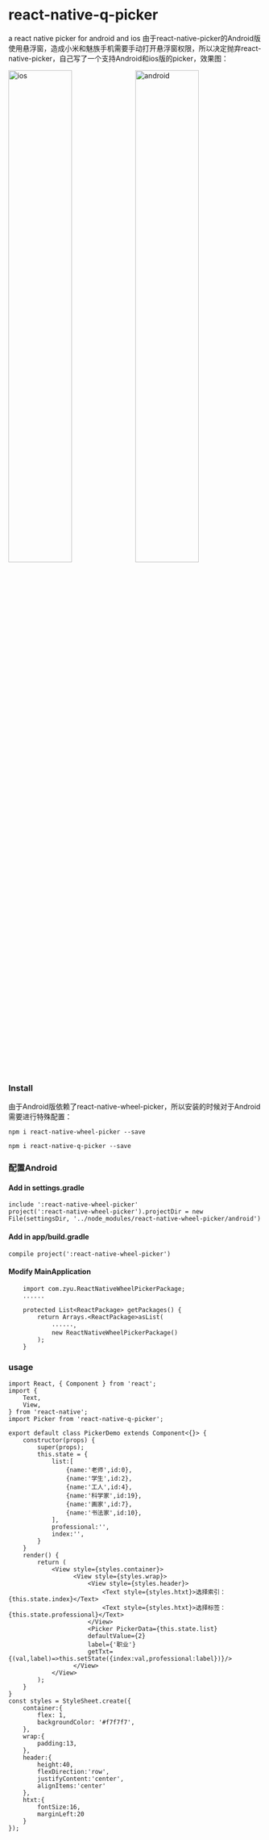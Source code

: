 # react-native-q-picker
a react native picker for android and ios
由于react-native-picker的Android版使用悬浮窗，造成小米和魅族手机需要手动打开悬浮窗权限，所以决定抛弃react-native-picker，自己写了一个支持Android和ios版的picker，效果图：
<div style="width:100%;overflow:hidden;">
<img src="https://github.com/pentakill666/react-native-q-picker/blob/master/img/3P157.gif" style="width:50%;float:left" alt="ios" />
<img src="https://github.com/pentakill666/react-native-q-picker/blob/master/img/GQZSB.gif" style="width:50%;float:right" alt="android"/>
</div>

</br>
</br>


### Install
由于Android版依赖了react-native-wheel-picker，所以安装的时候对于Android需要进行特殊配置：
```
npm i react-native-wheel-picker --save
```
```
npm i react-native-q-picker --save
```

### 配置Android
 #### Add in settings.gradle
```
include ':react-native-wheel-picker'
project(':react-native-wheel-picker').projectDir = new File(settingsDir, '../node_modules/react-native-wheel-picker/android')
```
#### Add in app/build.gradle
```
compile project(':react-native-wheel-picker')
```
#### Modify MainApplication
```
    import com.zyu.ReactNativeWheelPickerPackage;
    ......

    protected List<ReactPackage> getPackages() {
        return Arrays.<ReactPackage>asList(
            ······，
            new ReactNativeWheelPickerPackage()
        );
    }
```
### usage

```
import React, { Component } from 'react';
import {
    Text,
    View,
} from 'react-native';
import Picker from 'react-native-q-picker';

export default class PickerDemo extends Component<{}> {
    constructor(props) {
        super(props);
        this.state = {
            list:[
                {name:'老师',id:0},
                {name:'学生',id:2},
                {name:'工人',id:4},
                {name:'科学家',id:19},
                {name:'画家',id:7},
                {name:'书法家',id:10},
            ],
            professional:'',
            index:'',
        }
    }
    render() {
        return (
            <View style={styles.container}>
                  <View style={styles.wrap}>
                      <View style={styles.header}>
                          <Text style={styles.htxt}>选择索引：{this.state.index}</Text>
                          <Text style={styles.htxt}>选择标签：{this.state.professional}</Text>
                      </View>
                      <Picker PickerData={this.state.list} 
                      defaultValue={2} 
                      label={'职业'} 
                      getTxt={(val,label)=>this.setState({index:val,professional:label})}/>
                  </View>
            </View>
        );
    }
}
const styles = StyleSheet.create({
    container:{
        flex: 1,
        backgroundColor: '#f7f7f7',
    },
    wrap:{
        padding:13,
    },
    header:{
        height:40,
        flexDirection:'row',
        justifyContent:'center',
        alignItems:'center'
    },
    htxt:{
        fontSize:16,
        marginLeft:20
    }
});
```

